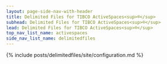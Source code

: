 ```yaml
---
layout: page-side-nav-with-header
title: Delimited Files for TIBCO ActiveSpaces<sup>®</sup>
subhead: Delimited Files for TIBCO ActiveSpaces<sup>®</sup>
lead: Delimited Files for TIBCO ActiveSpaces<sup>®</sup>
top_nav_list_name: activespaces
side_nav_list_name: delimitedfiles
---
```


{% include posts/delimitedfiles/site/configuration.md %}
